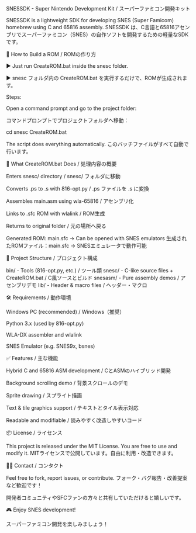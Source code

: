 SNESSDK - Super Nintendo Development Kit / スーパーファミコン開発キット

SNESSDK is a lightweight SDK for developing SNES (Super Famicom) homebrew using C and 65816 assembly.
SNESSDK は、C言語と65816アセンブリでスーパーファミコン（SNES）の自作ソフトを開発するための軽量なSDKです。

🚀 How to Build a ROM / ROMの作り方

▶ Just run CreateROM.bat inside the snesc folder.

▶ snesc フォルダ内の CreateROM.bat を実行するだけで、ROMが生成されます。

Steps:

Open a command prompt and go to the project folder:

コマンドプロンプトでプロジェクトフォルダへ移動：

cd snesc
CreateROM.bat

The script does everything automatically.
このバッチファイルがすべて自動で行います。

🔧 What CreateROM.bat Does / 処理内容の概要

Enters snesc/ directory / snesc/ フォルダに移動

Converts .ps to .s with 816-opt.py / .ps ファイルを .s に変換

Assembles main.asm using wla-65816 / アセンブリ化

Links to .sfc ROM with wlalink / ROM生成

Returns to original folder / 元の場所へ戻る

Generated ROM: main.sfc → Can be opened with SNES emulators
生成されたROMファイル：main.sfc → SNESエミュレータで動作可能

📁 Project Structure / プロジェクト構成

bin/       - Tools (816-opt.py, etc.) / ツール類
snesc/     - C-like source files + CreateROM.bat / C風ソースとビルド
snesasm/   - Pure assembly demos / アセンブリデモ
lib/       - Header & macro files / ヘッダー・マクロ

🛠 Requirements / 動作環境

Windows PC (recommended) / Windows（推奨）

Python 3.x (used by 816-opt.py)

WLA-DX assembler and wlalink

SNES Emulator (e.g. SNES9x, bsnes)

✅ Features / 主な機能

Hybrid C and 65816 ASM development / CとASMのハイブリッド開発

Background scrolling demo / 背景スクロールのデモ

Sprite drawing / スプライト描画

Text & tile graphics support / テキストとタイル表示対応

Readable and modifiable / 読みやすく改造しやすいコード

📦 License / ライセンス

This project is released under the MIT License. You are free to use and modify it.
MITライセンスで公開しています。自由に利用・改造できます。

🧑‍💻 Contact / コンタクト

Feel free to fork, report issues, or contribute.
フォーク・バグ報告・改善提案など歓迎です！

開発者コミュニティやSFCファンの方々と共有していただけると嬉しいです。

🎮 Enjoy SNES development!

スーパーファミコン開発を楽しみましょう！


